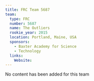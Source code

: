 ```yaml
---
title: FRC Team 5687
team:
  type: FRC
  number: 5687
  name: The Outliers
  rookie_year: 2015
  location: Portland, Maine, USA
  sponsors:
    - Baxter Academy for Science
    - Technology
  links:
    Website: 
---
```

No content has been added for this team